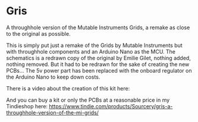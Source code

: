 # Gris
A throughhole version of the Mutable Instruments Grids, a remake as close to the original as possible.

This is simply put just a remake of the Grids by Mutable Instruments but with throughhole components and an Arduino Nano as the MCU. The schematics is a redrawn copy of the original by Emilie Gilet, nothing added, nothing removed. But it had to be redrawn for the sake of creating the new PCBs... The 5v power part has been replaced with the onboard regulator on the Arduino Nano to keep down costs.

There is a video about the creation of this kit here:

And you can buy a kit or only the PCBs at a reasonable price in my Tindieshop here:
https://www.tindie.com/products/Sourcery/gris-a-throughhole-version-of-the-mi-grids/
